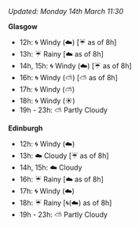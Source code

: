 *Updated: Monday 14th March 11:30*

**Glasgow**

* 12h: :cyclone: Windy (:cloud:) [:umbrella: as of 8h]
* 13h: :umbrella: Rainy [:cloud: as of 8h]
* 14h, 15h: :cyclone: Windy (:cloud:) [:umbrella: as of 8h]
* 16h: :cyclone: Windy (:partly_sunny:) [:partly_sunny: as of 8h]
* 17h: :cyclone: Windy (:partly_sunny:)
* 18h: :cyclone: Windy (:sunny:)
* 19h - 23h: :partly_sunny: Partly Cloudy

**Edinburgh**

* 12h: :cyclone: Windy (:cloud:)
* 13h: :cloud: Cloudy [:umbrella: as of 8h]
* 14h, 15h: :cloud: Cloudy
* 16h: :umbrella: Rainy [:cloud: as of 8h]
* 17h: :cyclone: Windy (:cloud:)
* 18h: :umbrella: Rainy [:cyclone:(:cloud:) as of 8h]
* 19h - 23h: :partly_sunny: Partly Cloudy
